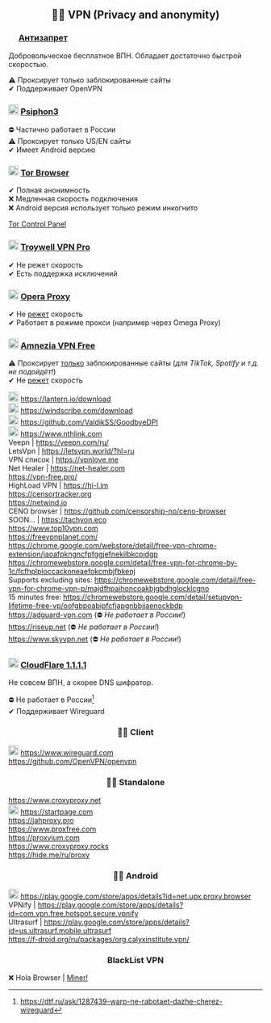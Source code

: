 <h2 align="center">🕵️‍♂️ VPN (Privacy and anonymity)</h2>

### <img width=16px src="https://i.imgur.com/LZCFWf2.png"></img> <a href="https://antizapret.prostovpn.org">Антизапрет</a>

Добровольческое бесплатное ВПН. Обладает достаточно быстрой скоростью.

⚠ Проксирует только заблокированные сайты
<br>
✔ Поддерживает OpenVPN

### <img width=20px src="https://i.imgur.com/D1KhiFU.png"></img> <a href="https://psiphon3.com/download.html">Psiphon3</a>

⛔ Частично работает в России
<br>
⚠ Проксирует только US/EN сайты
<br>
✔ Имеет Android версию

### <img width=20px src="https://i.imgur.com/iEYiV6S.png"></img> <a href="https://torproject.org/download/">Tor Browser</a>
✔ Полная анонимность
<br>
❌ Медленная скорость подключения
<br>
❌ Android версия использует только режим инкогнито

<a href="https://github.com/abysshint/tor-control-panel">Tor Control Panel</a>

### <img width=20px src="https://i.imgur.com/eq4sLmU.png"></img> <a href="https://chromewebstore.google.com/detail/troywell-vpn-pro-fast-and/ngkjielajlecigijlijjkhkhlhmmcgfh">Troywell VPN Pro</a>
✔ Не режет скорость
<br>
✔ Есть поддержка исключений

### <img width=20px src="https://i.imgur.com/c7F8UyQ.png"></img> <a href="https://github.com/Snawoot/opera-proxy">Opera Proxy</a>

✔ Не [режет](https://habr.com/ru/articles/555368) скорость
<br>
✔ Работает в режиме прокси (например через Omega Proxy)

### <img width=20px src="https://i.imgur.com/YF43wA4.png"></img> <a href="https://github.com/amnezia-vpn/amnezia-client">Amnezia VPN Free</a>

⚠ Проксирует [только](https://t.me/free_vpn_amnezia_bot) заблокированные сайты (_для TikTok, Spotify и т.д. не подойдёт!_)
<br>
✔ Не [режет](https://t.me/amnezia_vpn_news_ru) скорость

<img width=20px src="https://i.imgur.com/Ck0mIRu.png"></img> https://lantern.io/download
<br>
<img width=20px src="https://i.imgur.com/s0Z9qE0.png"></img> https://windscribe.com/download
<br>
<img width=20px src="https://i.imgur.com/WIYjsmF.png"></img> https://github.com/ValdikSS/GoodbyeDPI
<br>
<img width=20px src="https://i.imgur.com/ZPk4Rro.png"></img> https://www.nthlink.com
<br>
Veepn | https://veepn.com/ru/
<br>
LetsVpn | https://letsvpn.world/?hl=ru
<br>
VPN список | https://vpnlove.me
<br>
Net Healer | https://net-healer.com
<br>
https://vpn-free.pro/
<br>
HighLoad VPN | https://hi-l.im
<br>
https://censortracker.org
<br>
https://netwind.io
<br>
CENO browser | https://github.com/censorship-no/ceno-browser
<br>
SOON... | https://tachyon.eco 
<br>
https://www.top10vpn.com
<br>
https://freevpnplanet.com/
<br>
https://chrome.google.com/webstore/detail/free-vpn-chrome-extension/jaoafpkngncfpfggjefnekilbkcpjdgp
<br>
https://chromewebstore.google.com/detail/free-vpn-for-chrome-by-1c/fcfhplploccackoneaefokcmbjfbkenj
<br>
Supports excluding sites: https://chromewebstore.google.com/detail/free-vpn-for-chrome-vpn-p/majdfhpaihoncoakbjgbdhglocklcgno
<br>
15 minutes free: https://chromewebstore.google.com/detail/setupvpn-lifetime-free-vp/oofgbpoabipfcfjapgnbbjjaenockbdp
<br>
https://adguard-vpn.com (⛔ *Не работает в России!*)
<br>
https://riseup.net (⛔ *Не работает в России!*)
<br>
https://www.skyvpn.net (⛔ *Не работает в России!*)

<h3> <img width=20px src="https://i.imgur.com/jakBQAz.png"></img> <a href="https://1.1.1.1">CloudFlare 1.1.1.1</a></h3>

Не совсем ВПН, а скорее DNS шифратор. 

⛔ Не работает в России[^1]
<br>
✔ Поддерживает Wireguard

<h3 align="center">🕵️‍♂️ Client</h3>

<img width=20px src="https://i.imgur.com/ufoZxTs.png"></img> https://www.wireguard.com
<br>
https://github.com/OpenVPN/openvpn

<h3 align="center">🕵️‍♂️ Standalone</h3>

https://www.croxyproxy.net
<br>
<img width=20px src="https://i.imgur.com/qL762qt.png"></img> https://startpage.com
<br>
https://jahproxy.pro
<br>
https://www.proxfree.com
<br>
https://proxyium.com
<br>
https://www.croxyproxy.rocks
<br>
https://hide.me/ru/proxy

<h3 align="center">🕵️‍♂️ Android</h3>

<img width=20px src="https://i.imgur.com/BP4UzNb.png"></img> https://play.google.com/store/apps/details?id=net.upx.proxy.browser
<br>
VPNify | https://play.google.com/store/apps/details?id=com.vpn.free.hotspot.secure.vpnify
<br>
Ultrasurf | https://play.google.com/store/apps/details?id=us.ultrasurf.mobile.ultrasurf
<br>
https://f-droid.org/ru/packages/org.calyxinstitute.vpn/

<h3 align="center">BlackList VPN</h3>

❌ Hola Browser | [Miner!](https://www.virustotal.com/gui/file/58357489ac2cee4e5cc93d5f5011c9af5a20f1ddbf2021070fb9859a18e4bf03/detection)

[^1]: https://dtf.ru/ask/1287439-warp-ne-rabotaet-dazhe-cherez-wireguard
